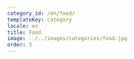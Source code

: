 ```yaml
---
category_id: /en/food/
templateKey: category
locale: en
title: Food
image: ../../images/categories/food.jpg
order: 3
---
```

